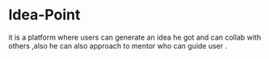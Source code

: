 # Idea-Point
it is a platform where users can generate an idea he got and can collab with others ,also he can also approach to mentor who can guide user .

